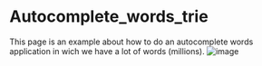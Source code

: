 # Autocomplete_words_trie
  This page is an example about how to do an autocomplete words application in wich we have a lot of words (millions). 
![image](https://github.com/WilerMS/autocomplete_words_trie/assets/70902862/53e4ff0c-4a73-4621-834a-98315c84eac3)
